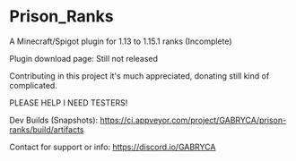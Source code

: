 # Prison_Ranks
A Minecraft/Spigot plugin for 1.13 to 1.15.1 ranks (Incomplete)

Plugin download page: Still not released

Contributing in this project it's much appreciated, donating still kind of complicated.

PLEASE HELP I NEED TESTERS!

Dev Builds (Snapshots): https://ci.appveyor.com/project/GABRYCA/prison-ranks/build/artifacts

Contact for support or info: https://discord.io/GABRYCA
